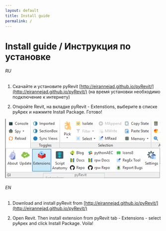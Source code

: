 ```yaml
---
layout: default
title: Install guide
permalink: /
---
```

# Install guide / Инструкция по установке

###### RU

1. Скачайте и установите pyRevit [http://eirannejad.github.io/pyRevit/](http://eirannejad.github.io/pyRevit/) (на время установки необходимо подключение к интернету)

2. Откройте Revit, на вкладке pyRevit - Extenstions, выберите в списке pyApex и нажмите Install Package. Готово!

![Extensions](https://raw.githubusercontent.com/apex-project/pyApex/master/extensions.png)

###### EN

1. Download and install pyRevit from [http://eirannejad.github.io/pyRevit/](http://eirannejad.github.io/pyRevit/)

2. Open Revit. Then install extension from pyRevit tab - Extensions - select pyApex and click Install Package. Voila!
